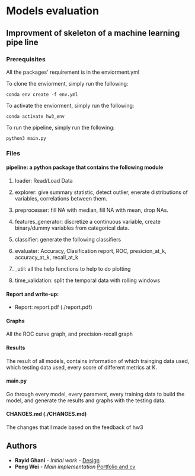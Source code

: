 # Models evaluation

## Improvment of skeleton of a machine learning pipe line


### Prerequisites

All the packages' requirement is in the enviorment.yml

To clone the enviorment, simply run the following:

```
conda env create -f env.yml
```

To activate the enviorment, simply run the following:

```
conda activate hw3_env
```

To run the pipeline, simply run the following:

```
python3 main.py

```

### Files

#### pipeline: a python package that contains the following module

1. loader: Read/Load Data

2. explorer: give summary statistic, detect outlier, enerate distributions of variables, correlations between them.

3. preprocesser: fill NA with median, fill NA with mean, drop NAs. 

4. features_generator: discretize a continuous variable, create binary/dummy variables
from categorical data.

5. classifier: generate the following classifiers

6. evaluater: Accuracy, Clasification report, ROC, presicion_at_k, accuracy_at_k, recall_at_k

7. \_util: all the help functions to help to do plotting

8. time_validation: split the temporal data with rolling windows

#### Report and write-up:

- Report: report.pdf (./report.pdf)

#### Graphs

All the ROC curve graph, and precision-recall graph

#### Results

The result of all models, contains information of which trainging data used, which testing data used, every score of different metrics at K.

#### main.py

Go through every model, every parament, every training data to build the model, and generate the results and graphs with the testing data.

#### CHANGES.md (./CHANGES.md)

The changes that I made based on the feedback of hw3

## Authors

* **Rayid Ghani** - *Initial work* - [Design](https://github.com/dssg/MLforPublicPolicy/tree/master/Assignments)
* **Peng Wei** - *Main implementation* [Portfolio and cv](https://pengwei715.github.io/)